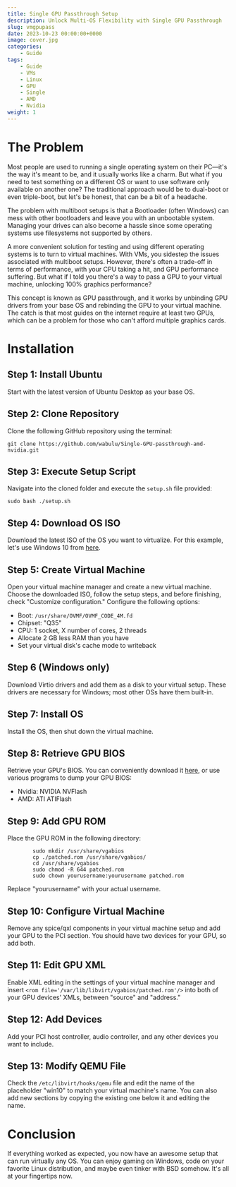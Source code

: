 ```yaml
---
title: Single GPU Passthrough Setup
description: Unlock Multi-OS Flexibility with Single GPU Passthrough
slug: vmgpupass
date: 2023-10-23 00:00:00+0000
image: cover.jpg
categories:
    - Guide
tags:
    - Guide
    - VMs
    - Linux
    - GPU
    - Single
    - AMD
    - Nvidia
weight: 1
---
```

The Problem
============

Most people are used to running a single operating system on their PC—it's the way it's meant to be, and it usually works like a charm. But what if you need to test something on a different OS or want to use software only available on another one? The traditional approach would be to dual-boot or even triple-boot, but let's be honest, that can be a bit of a headache.

The problem with multiboot setups is that a Bootloader (often Windows) can mess with other bootloaders and leave you with an unbootable system. Managing your drives can also become a hassle since some operating systems use filesystems not supported by others.

A more convenient solution for testing and using different operating systems is to turn to virtual machines. With VMs, you sidestep the issues associated with multiboot setups. However, there's often a trade-off in terms of performance, with your CPU taking a hit, and GPU performance suffering. But what if I told you there's a way to pass a GPU to your virtual machine, unlocking 100% graphics performance?

This concept is known as GPU passthrough, and it works by unbinding GPU drivers from your base OS and rebinding the GPU to your virtual machine. The catch is that most guides on the internet require at least two GPUs, which can be a problem for those who can't afford multiple graphics cards.

Installation
============

Step 1: Install Ubuntu
----------------------

Start with the latest version of Ubuntu Desktop as your base OS.

Step 2: Clone Repository
------------------------

Clone the following GitHub repository using the terminal:

    git clone https://github.com/wabulu/Single-GPU-passthrough-amd-nvidia.git

Step 3: Execute Setup Script
----------------------------

Navigate into the cloned folder and execute the `setup.sh` file provided:

    sudo bash ./setup.sh

Step 4: Download OS ISO
-----------------------

Download the latest ISO of the OS you want to virtualize. For this example, let's use Windows 10 from [here](https://www.microsoft.com/de-de/software-download/windows10ISO).

Step 5: Create Virtual Machine
------------------------------

Open your virtual machine manager and create a new virtual machine. Choose the downloaded ISO, follow the setup steps, and before finishing, check "Customize configuration." Configure the following options:

*   Boot: `/usr/share/OVMF/OVMF_CODE_4M.fd`
*   Chipset: "Q35"
*   CPU: 1 socket, X number of cores, 2 threads
*   Allocate 2 GB less RAM than you have
*   Set your virtual disk's cache mode to writeback

Step 6 (Windows only)
---------------------

Download Virtio drivers and add them as a disk to your virtual setup. These drivers are necessary for Windows; most other OSs have them built-in.

Step 7: Install OS
------------------

Install the OS, then shut down the virtual machine.

Step 8: Retrieve GPU BIOS
-------------------------

Retrieve your GPU's BIOS. You can conveniently download it [here](https://www.techpowerup.com/vgabios/), or use various programs to dump your GPU BIOS:

*   Nvidia: NVIDIA NVFlash
*   AMD: ATI ATIFlash

Step 9: Add GPU ROM
-------------------

Place the GPU ROM in the following directory:

    
            sudo mkdir /usr/share/vgabios
            cp ./patched.rom /usr/share/vgabios/
            cd /usr/share/vgabios
            sudo chmod -R 644 patched.rom
            sudo chown yourusername:yourusername patched.rom
        

Replace "yourusername" with your actual username.

Step 10: Configure Virtual Machine
----------------------------------

Remove any spice/qxl components in your virtual machine setup and add your GPU to the PCI section. You should have two devices for your GPU, so add both.

Step 11: Edit GPU XML
---------------------

Enable XML editing in the settings of your virtual machine manager and insert `<rom file='/var/lib/libvirt/vgabios/patched.rom'/>` into both of your GPU devices' XMLs, between "source" and "address."

Step 12: Add Devices
--------------------

Add your PCI host controller, audio controller, and any other devices you want to include.

Step 13: Modify QEMU File
-------------------------

Check the `/etc/libvirt/hooks/qemu` file and edit the name of the placeholder "win10" to match your virtual machine's name. You can also add new sections by copying the existing one below it and editing the name.

Conclusion
============

If everything worked as expected, you now have an awesome setup that can run virtually any OS. You can enjoy gaming on Windows, code on your favorite Linux distribution, and maybe even tinker with BSD somehow. It's all at your fingertips now.